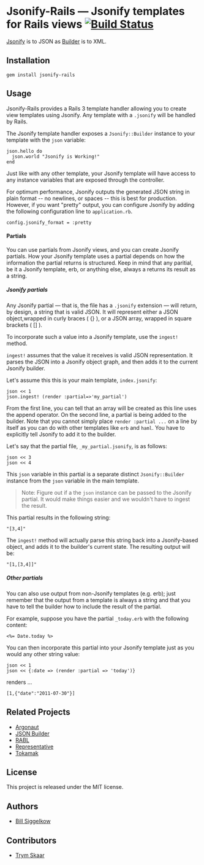 # Jsonify-Rails &mdash; Jsonify templates for Rails views [![Build Status](https://secure.travis-ci.org/bsiggelkow/jsonify-rails.png)](http://travis-ci.org/bsiggelkow/jsonify-rails)

[Jsonify](https://github.com/bsiggelkow/jsonify) is to JSON as [Builder](https://github.com/jimweirich/builder) is to XML.

## Installation

`gem install jsonify-rails`

## Usage

Jsonify-Rails provides a Rails 3 template handler allowing you to create 
view templates using Jsonify. Any template with a `.jsonify` will be handled by Rails.

The Jsonify template handler exposes a `Jsonify::Builder` instance to your template with the `json` variable:

    json.hello do
      json.world "Jsonify is Working!"
    end
    
Just like with any other template, your Jsonify template will have access to
any instance variables that are exposed through the controller.

For optimum performance, Jsonify outputs the generated JSON string in plain format -- no newlines, or spaces -- this is best for production. However, if you want "pretty" output, you can configure Jsonify by adding the following configuration line to `application.rb`.

    config.jsonify_format = :pretty

#### Partials

You can use partials from Jsonify views, and you can create Jsonify partials.  How your Jsonify template uses a partial depends on how the information the partial returns is structured. Keep in mind that any paritial, be it a Jsonify template, erb, or anything else, always a returns its result as a string.

##### Jsonify partials

Any Jsonify partial &mdash; that is, the file has a `.jsonify` extension &mdash;
will return, by design, a string that is valid JSON. It will represent either a JSON object,wrapped in curly braces ( {} ), or a JSON array, wrapped in square brackets ( [] ).

To incorporate such a value into a Jsonify template, use the `ingest!` method. 

`ingest!` assumes that the value it receives is valid JSON representation. It parses the JSON into a Jsonify object graph, and then adds it to the current Jsonify builder.

Let's assume this this is your main template, `index.jsonify`:

    json << 1
    json.ingest! (render :partial=>'my_partial')

From the first line, you can tell that an array will be created as this line uses the append operator.
On the second line, a partial is being added to the builder. Note that you cannot simply place `render :partial ...` on a line by itself as you can do with other templates like `erb` and `haml`. You have to explicitly tell Jsonify to add it to the builder.

Let's say that the partial file, `_my_partial.jsonify`, is as follows:

    json << 3
    json << 4

This `json` variable in this partial is a separate distinct `Jsonify::Builder` instance from the `json` variable in the main template.

> Note: Figure out if a the `json` instance can be passed to the Jsonify partial.
> It would make things easier and we wouldn't have to ingest the result.

This partial results in the following string:

    "[3,4]"

The `ingest!` method will actually parse this string back into a Jsonify-based object, and adds it to the builder's current state. The resulting output will be:

    "[1,[3,4]]"

##### Other partials

You can also use output from non-Jsonify templates (e.g. erb); just remember that the output from a template is always a string and that you have to tell the builder how to include the result of the partial.

For example, suppose you have the partial `_today.erb` with the following content:

    <%= Date.today %>

You can then incorporate this partial into your Jsonify template just as you would any other string value:

    json << 1
    json << {:date => (render :partial => 'today')}

  renders ...
  
    [1,{"date":"2011-07-30"}]


## Related Projects
- [Argonaut](https://github.com/jbr/argonaut)
- [JSON Builder](https://github.com/dewski/json_builder)
- [RABL](https://github.com/nesquena/rabl)
- [Representative](https://github.com/mdub/representative)
- [Tokamak](https://github.com/abril/tokamak)

## License

This project is released under the MIT license.

## Authors

* [Bill Siggelkow](https://github.com/bsiggelkow)

## Contributors

* [Trym Skaar](https://github.com/trym)
